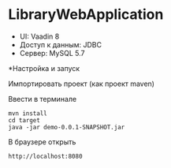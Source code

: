 # LibraryWebApplication
<ul>
<li>UI: Vaadin 8</li>
<li>Доступ к данным: JDBC</li>
<li>Сервер: MySQL 5.7</li>
</ul>  
*Настройка и запуск

Импортировать проект (как проект maven)

Ввести в терминале
```
mvn install
cd target
java -jar demo-0.0.1-SNAPSHOT.jar
```
В браузере открыть
```
http://localhost:8080
```
